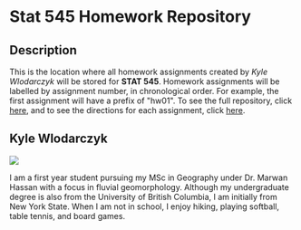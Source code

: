 # Stat 545 Homework Repository

## Description

This is the location where all homework assignments created by *Kyle Wlodarczyk* will be stored for **STAT 545**. Homework assignments will be labelled by assignment number, in chronological order. For example, the first assignment will have a prefix of "hw01". To see the full repository, click [here](https://github.com/STAT545-UBC-hw-2019-20/stat545-hw-kgwkyle), and to see the directions for each assignment, click [here](https://stat545.stat.ubc.ca/evaluation/assignments/).

## Kyle Wlodarczyk

![](https://www.google.com/search?q=kyle+wlodarczyk&sxsrf=ACYBGNR2g9P_OTJ8fLyd4stha8Shshv1Qw:1568407140720&source=lnms&tbm=isch&sa=X&ved=0ahUKEwjzg_Hz087kAhWBvp4KHSTQDXcQ_AUIESgB&biw=1536&bih=792#imgrc=kQdNrnYRU834dM:)

I am a first year student pursuing my MSc in Geography under Dr. Marwan Hassan with a focus in fluvial geomorphology. Although my undergraduate degree is also from the University of British Columbia, I am initially from New York State. When I am not in school, I enjoy hiking, playing softball, table tennis, and board games. 






